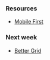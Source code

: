 ### Resources
* [Mobile First](https://medium.com/@Vincentxia77/what-is-mobile-first-design-why-its-important-how-to-make-it-7d3cf2e29d00)

### Next week
*  [Better Grid](http://getskeleton.com/#grid)